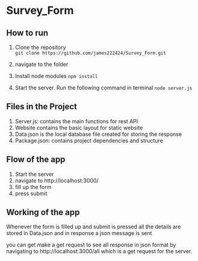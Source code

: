 # Survey_Form

## How to run
1. Clone the repository  
`git clone https://github.com/james222424/Survey_Form.git`

2. navigate to the folder

3. Install node modules
`npm install`

4. Start the server. Run the following command in terminal
`node server.js`


## Files  in the Project
 
 1. Server.js: contains the main functions for rest API
 2. Website contains the basic layout for static website
 3. Data.json is the local database file created for storing the response
 4. Package.json: contains project dependencies and structure

 ## Flow of the app

 1. Start the server
 2. navigate to http://localhost:3000/
 3. fill up the form
 4. press submit

 ## Working of the app
 
Whenever the form is filled up and submit is pressed all the details are stored in Data.json and in response a json message is sent

you can get make a get request to see all response in json format by navigating to http://localhost:3000/all which is a get request for the server.




